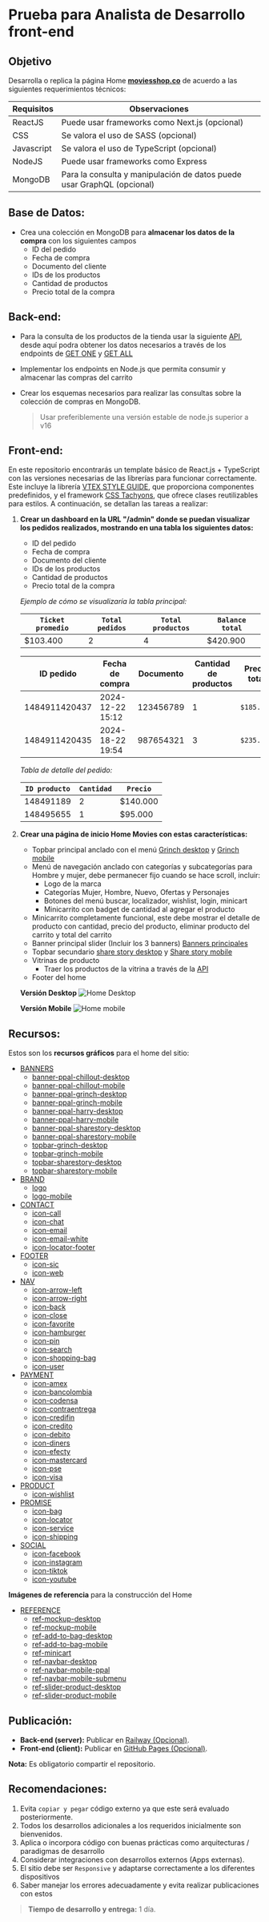 # Prueba para Analista de Desarrollo front-end

## Objetivo
Desarrolla o replica la página Home **[moviesshop.co](https://www.moviesshop.co)** de acuerdo a las siguientes requerimientos técnicos:

| Requisitos | Observaciones |
| ------ | ------ |
| ReactJS | Puede usar frameworks como Next.js (opcional) |
| CSS | Se valora el uso de SASS (opcional) |
| Javascript | Se valora el uso de TypeScript (opcional) |
| NodeJS | Puede usar frameworks como Express |
| MongoDB | Para la consulta y manipulación de datos puede usar GraphQL (opcional) |


## Base de Datos:
- Crea una colección en MongoDB para **almacenar los datos de la compra** con los siguientes campos
    - ID del pedido
    - Fecha de compra
    - Documento del cliente
    - IDs de los productos
    - Cantidad de productos
    - Precio total de la compra


## Back-end:
- Para la consulta de los productos de la tienda usar la siguiente [API](https://api-catalog-main-production.up.railway.app), desde aquí podra obtener los datos necesarios a través de los endpoints de [GET ONE](https://api-catalog-main-production.up.railway.app/api/product/67609d69c716dfbf7ecfb6d2) y [GET ALL](https://api-catalog-main-production.up.railway.app/api/product)
- Implementar los endpoints en Node.js que permita consumir y almacenar las compras del carrito
- Crear los esquemas necesarios para realizar las consultas sobre la colección de compras en MongoDB.

    > Usar preferiblemente una versión estable de node.js superior a v16


## Front-end:
En este repositorio encontrarás un template básico de React.js + TypeScript con las versiones necesarias de las librerías para funcionar correctamente. Este incluye la librería [VTEX STYLE GUIDE](https://styleguide.vtex.com/), que proporciona componentes predefinidos, y el framework [CSS Tachyons](https://tachyons.io/#style), que ofrece clases reutilizables para estilos. A continuación, se detallan las tareas a realizar:

1. **Crear un dashboard en la URL "/admin" donde se puedan visualizar los pedidos realizados, mostrando en una tabla los siguientes datos:**

    - ID del pedido
    - Fecha de compra
    - Documento del cliente
    - IDs de los productos
    - Cantidad de productos
    - Precio total de la compra

    *Ejemplo de cómo se visualizaría la tabla principal:*

    | ``Ticket promedio`` | ``Total pedidos`` | ``Total productos`` | ``Balance total`` |
    | ------ | ------ | ------ | ------ |
    | $103.400 | 2 | 4 | $420.900 |

    | ID pedido | Fecha de compra | Documento | Cantidad de productos | Precio total | Detalle |
    | ------ | ------ | ------ | ------ | ------ | ------ |
    | 1484911420437 | 2024-12-22 15:12 | 123456789 | 1 | ``$185.900`` | ``Ver mas`` |
    | 1484911420435 | 2024-18-22 19:54 | 987654321 | 3 | ``$235.000`` | ``Ver mas`` |

    *Tabla de detalle del pedido:*

    | ``ID producto`` | ``Cantidad`` | ``Precio`` |
    | ------ | ------ | ------ |
    | 148491189 | 2 | $140.000 |
    | 148495655 | 1 | $95.000 |

2. **Crear una página de inicio Home Movies con estas características:**

    - Topbar principal anclado con el menú [Grinch desktop](/assets/banners/topbar-grinch-desktop.webp) y [Grinch mobile](/assets/banners/topbar-grinch-mobile.gif)
    - Menú de navegación anclado con categorías y subcategorías para Hombre y mujer, debe permanecer fijo cuando se hace scroll, incluir:
        - Logo de la marca
        - Categorías Mujer, Hombre, Nuevo, Ofertas y Personajes
        - Botones del menú buscar, localizador, wishlist, login, minicart
        - Minicarrito con badget de cantidad al agregar el producto
    - Minicarrito completamente funcional, este debe mostrar el detalle de producto con cantidad, precio del producto, eliminar producto del carrito y total del carrito
    - Banner principal slider (Incluir los 3 banners) [Banners principales](/assets/banners/)
    - Topbar secundario [share story desktop](/assets/banners/topbar-sharestory-desktop.webp) y [Share story mobile](/assets/banners/topbar-sharestory-mobile.gif)
    - Vitrinas de producto
        - Traer los productos de la vitrina a través de la [API](https://api-catalog-main-production.up.railway.app)
    - Footer del home

    **Versión Desktop**
    ![Home Desktop](/assets/references/mockup-desktop.png)

    **Versión Mobile**
    ![Home mobile](/assets/references/mockup-mobile.png)

## Recursos:
Estos son los **recursos gráficos** para el  home del sitio:

- [BANNERS](/assets/banners/)
    - [banner-ppal-chillout-desktop](/assets/banners/banner-ppal-chillout-desktop.webp)
    - [banner-ppal-chillout-mobile](/assets/banners/banner-ppal-chillout-mobile.webp)
    - [banner-ppal-grinch-desktop](/assets/banners/banner-ppal-grinch-desktop.webp)
    - [banner-ppal-grinch-mobile](/assets/banners/banner-ppal-grinch-mobile.webp)
    - [banner-ppal-harry-desktop](/assets/banners/banner-ppal-harry-desktop.webp)
    - [banner-ppal-harry-mobile](/assets/banners/banner-ppal-harry-mobile.webp)
    - [banner-ppal-sharestory-desktop](/assets/banners/banner-ppal-sharestory-desktop.webp)
    - [banner-ppal-sharestory-mobile](/assets/banners/banner-ppal-sharestory-mobile.webp)
    - [topbar-grinch-desktop](/assets/banners/topbar-grinch-desktop.webp)
    - [topbar-grinch-mobile](/assets/banners/topbar-grinch-mobile.gif)
    - [topbar-sharestory-desktop](/assets/banners/topbar-sharestory-desktop.webp)
    - [topbar-sharestory-mobile](/assets/banners/topbar-sharestory-mobile.gif)
- [BRAND](/assets/brand/)
    - [logo](/assets/brand/brand.svg)
    - [logo-mobile](/assets/brand/brand-2.svg)
- [CONTACT](/assets/contact/)
    - [icon-call](/assets/contact/icon-call.svg)
    - [icon-chat](/assets/contact/icon-chat.svg)
    - [icon-email](/assets/contact/icon-email.svg)
    - [icon-email-white](/assets/contact/icon-email-white.svg)
    - [icon-locator-footer](/assets/contact/icon-locator-footer.svg)
- [FOOTER](/assets/footer/)
    - [icon-sic](/assets/footer/icon-sic.svg)
    - [icon-web](/assets/footer/icon-web.svg)
- [NAV](/assets/nav/)
    - [icon-arrow-left](/assets/nav/arrow-left.svg)
    - [icon-arrow-right](/assets/nav/arrow-right.svg)
    - [icon-back](/assets/nav/back.svg)
    - [icon-close](/assets/nav/close.svg)
    - [icon-favorite](/assets/nav/favorite.svg)
    - [icon-hamburger](/assets/nav/hamburguer.svg)
    - [icon-pin](/assets/nav/pin.svg)
    - [icon-search](/assets/nav/search.svg)
    - [icon-shopping-bag](/assets/nav/shopping-bag.svg)
    - [icon-user](/assets/nav/user.svg)
- [PAYMENT](/assets/payment/)
    - [icon-amex](/assets/payment/medios_de_pago_amex.svg)
    - [icon-bancolombia](/assets/payment/medios_de_pago_bancolombia.svg)
    - [icon-codensa](/assets/payment/medios_de_pago_codensa.svg)
    - [icon-contraentrega](/assets/payment/medios_de_pago_contraentrega.svg)
    - [icon-credifin](/assets/payment/medios_de_pago_credifin.svg)
    - [icon-credito](/assets/payment/medios_de_pago_credito.svg)
    - [icon-debito](/assets/payment/medios_de_pago_debito.svg)
    - [icon-diners](/assets/payment/medios_de_pago_diners.svg)
    - [icon-efecty](/assets/payment/medios_de_pago_efecty.svg)
    - [icon-mastercard](/assets/payment/medios_de_pago_master_card.svg)
    - [icon-pse](/assets/payment/medios_de_pago_pse.svg)
    - [icon-visa](/assets/payment/medios_de_pago_visa.svg)
- [PRODUCT](/assets/product/)
    - [icon-wishlist](/assets/product/wishlist.svg)
- [PROMISE](/assets/promise/)
    - [icon-bag](/assets/promise/bag.svg)
    - [icon-locator](/assets/promise/locator.svg)
    - [icon-service](/assets/promise/service.svg)
    - [icon-shipping](/assets/promise/shipping.svg)
- [SOCIAL](/assets/social/)
    - [icon-facebook](/assets/social/icon-facebook.svg)
    - [icon-instagram](/assets/social/icon-instagram.svg)
    - [icon-tiktok](/assets/social/icon-tiktok.svg)
    - [icon-youtube](/assets/social/icon-youtube.svg)

**Imágenes de referencia** para la construcción del Home

- [REFERENCE](/assets/references/)
    - [ref-mockup-desktop](/assets/references/mockup-desktop.png)
    - [ref-mockup-mobile](/assets/references/mockup-mobile.png)
    - [ref-add-to-bag-desktop](/assets/references/add-to-bag-desktop.png)
    - [ref-add-to-bag-mobile](/assets/references/add-to-bag-mobile.png)
    - [ref-minicart](/assets/references/minicart.png)
    - [ref-navbar-desktop](/assets/references/navbar-desktop.png)
    - [ref-navbar-mobile-ppal](/assets/references/navbar-mobile-ppal.png)
    - [ref-navbar-mobile-submenu](/assets/references/navbar-mobile-submenu.png)
    - [ref-slider-product-desktop](/assets/references/slider-products-desktop.png)
    - [ref-slider-product-mobile](/assets/references/slider-products-mobile.png)


## Publicación:
- **Back-end (server):** Publicar en [Railway (Opcional)](https://railway.app/).
- **Front-end (client):** Publicar en [GitHub Pages (Opcional)](https://pages.github.com/).

**Nota:** Es obligatorio compartir el repositorio.


## Recomendaciones:

1. Evita ``copiar y pegar`` código externo ya que este será evaluado posteriormente.
2. Todos los desarrollos adicionales a los requeridos inicialmente son bienvenidos.
3. Aplica o incorpora código con buenas prácticas como arquitecturas / paradigmas de desarrollo
4. Considerar integraciones con desarrollos externos (Apps externas).
5. El sitio debe ser ``Responsive`` y adaptarse correctamente a los diferentes dispositivos
6. Saber manejar los errores adecuadamente y evita realizar publicaciones con estos

> **Tiempo de desarrollo y entrega:** 1 día.

[dill]: </API-Catalog-main/tree/main/assets/>